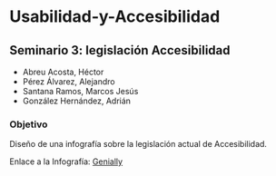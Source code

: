 # Usabilidad-y-Accesibilidad
## Seminario 3: legislación Accesibilidad

* Abreu Acosta, Héctor
* Pérez Álvarez, Alejandro
* Santana Ramos, Marcos Jesús
* González Hernández, Adrián

### Objetivo

Diseño de una infografía sobre la legislación actual de Accesibilidad.

Enlace a la Infografía: [Genially](https://view.genial.ly/6047ad2d7a897a0d8fd67e9b/interactive-content-infografia-legislacion-accesibilidad-g4)

